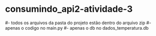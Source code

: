 # consumindo_api2-atividade-3
#- todos os arquivos da pasta do projeto estão dentro do arquivo zip #- apenas o codigo no main.py #- apenas o db no dados_temperatura.db
